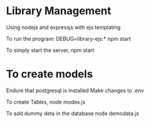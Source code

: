 # Library Management
 Using nodejs and expressjs with ejs templating

To run the program:
DEBUG=library-ejs:* npm start

To simply start the server,
npm start

# To create models 
Endure that postgresql is installed
Make changes to .env

To create Tables,
node modes.js

To add dummy deta in the database
node demodata.js
